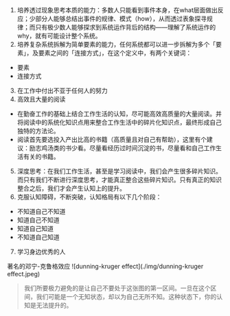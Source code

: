 1. 培养透过现象思考本质的能力：多数人只能看到事件本身，在what层面做出反应；少部分人能够总结出事件的规律、模式（how），从而透过表象探寻规律；而只有极少数人能够探求到系统运作背后的结构——理解了系统运作的why，就有可能设计整个系统。
2. 培养复杂系统拆解为简单要素的能力，任何系统都可以进一步拆解为多个「要素」，及要素之间的「连接方式」，在这个定义中，有两个关键词：
  * 要素
  * 连接方式
3. 在工作中付出不亚于任何人的努力
4. 高效且大量的阅读
  * 在勤奋工作的基础上结合工作生活的认知，尽可能高效高质量的大量阅读。并将阅读中的系统化知识点用来整合工作生活中的碎片化知识点，最终形成自己独特的方法论。
  * 阅读首先要选投入产出比高的书籍（高质量且对自己有帮助），这里有个建议：励志鸡汤类的书少看。尽量看经历过时间沉淀的书，尽量看和自己工作生活有关的书籍。
5. 深度思考：在我们工作生活，甚至是学习阅读中，我们会产生很多碎片知识。而只有我们不断进行深度思考，才能真正整合这些碎片知识。只有真正的知识整合之后，我们才会产生认知上的提升。
6. 克服认知障碍，不断突破，认知格局有以下几个阶段：
  * 不知道自己不知道
  * 知道自己不知道
  * 知道自己知道
  * 不知道自己知道
7. 学习身边优秀的人

著名的邓宁-克鲁格效应
![dunning-kruger effect](./img/dunning-kruger effect.jpeg)

> 我们所要极力避免的是让自己不要处于这张图的第一区间。一旦在这个区间，我们可能是一个无知状态，却以为自己无所不知。这种状态下，你的认知是无法提升的。